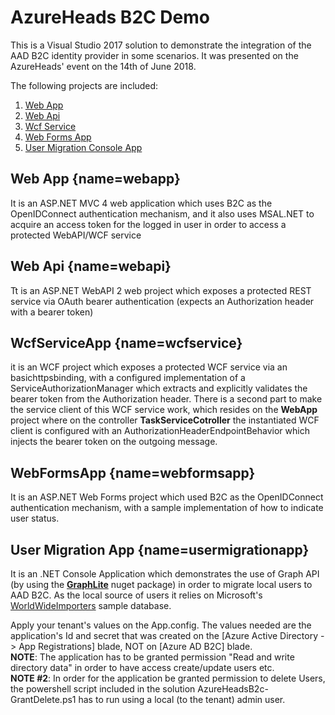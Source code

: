# AzureHeads B2C Demo

This is a Visual Studio 2017 solution to demonstrate the integration of the AAD B2C identity provider in some scenarios. It was presented on the AzureHeads' event on the 14th of June 2018.

The following projects are included:

1. [Web App](#webapp)
2. [Web Api](#webapi)
3. [Wcf Service](#wcfservice)
4. [Web Forms App](#webformsapp)
5. [User Migration Console App](#usermigrationapp)

## Web App [](#){name=webapp}
It is an ASP.NET MVC 4 web application which uses B2C as the OpenIDConnect authentication mechanism, 
and it also uses MSAL.NET to acquire an access token for the logged in user in order to access a protected WebAPI/WCF service

## Web Api [](#){name=webapi}
Tt is an ASP.NET WebAPI 2 web project which exposes a protected REST service via OAuth bearer authentication (expects an Authorization header with a bearer token)

## WcfServiceApp [](#){name=wcfservice}
it is an WCF project which exposes a protected WCF service via an basichttpsbinding, with a configured implementation of a ServiceAuthorizationManager which extracts and explicitly validates the bearer token from the Authorization header.
There is a second part to make the service client of this WCF service work, which resides on the __WebApp__ project where on the controller __TaskServiceCotroller__ the instantiated WCF client is configured with an AuthorizationHeaderEndpointBehavior which injects the bearer token on the outgoing message.

## WebFormsApp [](#){name=webformsapp}
It is an ASP.NET Web Forms project which used B2C as the OpenIDConnect authentication mechanism, with a sample implementation of how to indicate user status.

## User Migration App [](#){name=usermigrationapp}
It is an .NET Console Application which demonstrates the use of Graph API (by using the __[GraphLite](https://www.nuget.org/packages/GraphLite/)__ nuget package) in order to migrate local users to AAD B2C. As the local source of users it relies on Microsoft's [WorldWideImporters](https://cloudblogs.microsoft.com/sqlserver/2016/06/09/wideworldimporters-the-new-sql-server-sample-database/) sample database.

Apply your tenant's values on the App.config. The values needed are the application's Id and secret that was created on the [Azure Active Directory -> App Registrations] blade, NOT on [Azure AD B2C] blade.
<br>__NOTE__: The application has to be granted permission "Read and write directory data" in order to have access create/update users etc.
<br>__NOTE #2__: In order for the application be granted permission to delete Users, the powershell script included in the solution AzureHeadsB2c-GrantDelete.ps1
        has to run using a local (to the tenant) admin user.